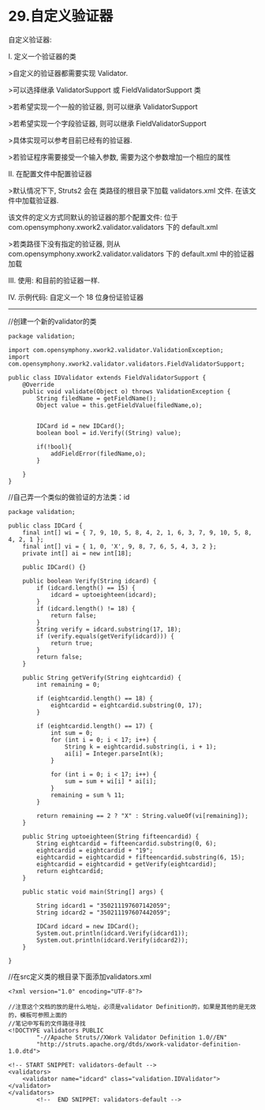 # 29.自定义验证器

自定义验证器:

I.   定义一个验证器的类

&gt;自定义的验证器都需要实现 Validator.

&gt;可以选择继承 ValidatorSupport 或 FieldValidatorSupport 类

&gt;若希望实现一个一般的验证器, 则可以继承 ValidatorSupport

&gt;若希望实现一个字段验证器, 则可以继承 FieldValidatorSupport

&gt;具体实现可以参考目前已经有的验证器.

&gt;若验证程序需要接受一个输入参数, 需要为这个参数增加一个相应的属性

II.  在配置文件中配置验证器

&gt;默认情况下下, Struts2 会在 类路径的根目录下加载 validators.xml 文件. 在该文件中加载验证器.

该文件的定义方式同默认的验证器的那个配置文件: 位于 com.opensymphony.xwork2.validator.validators 下的 default.xml

&gt;若类路径下没有指定的验证器, 则从 com.opensymphony.xwork2.validator.validators 下的 default.xml 中的验证器加载

III. 使用: 和目前的验证器一样.

IV. 示例代码: 自定义一个 18 位身份证验证器

---

//创建一个新的validator的类

```
package validation;

import com.opensymphony.xwork2.validator.ValidationException;
import com.opensymphony.xwork2.validator.validators.FieldValidatorSupport;

public class IDValidator extends FieldValidatorSupport {
    @Override
    public void validate(Object o) throws ValidationException {
        String filedName = getFieldName();
        Object value = this.getFieldValue(filedName,o);


        IDCard id = new IDCard();
        boolean bool = id.Verify((String) value);

        if(!bool){
            addFieldError(filedName,o);
        }

    }
}

```

//自己弄一个类似的做验证的方法类：id

```
package validation;

public class IDCard {
	final int[] wi = { 7, 9, 10, 5, 8, 4, 2, 1, 6, 3, 7, 9, 10, 5, 8, 4, 2, 1 };
	final int[] vi = { 1, 0, 'X', 9, 8, 7, 6, 5, 4, 3, 2 };
	private int[] ai = new int[18];

	public IDCard() {}

	public boolean Verify(String idcard) {
		if (idcard.length() == 15) {
			idcard = uptoeighteen(idcard);
		}
		if (idcard.length() != 18) {
			return false;
		}
		String verify = idcard.substring(17, 18);
		if (verify.equals(getVerify(idcard))) {
			return true;
		}
		return false;
	}

	public String getVerify(String eightcardid) {
		int remaining = 0;

		if (eightcardid.length() == 18) {
			eightcardid = eightcardid.substring(0, 17);
		}

		if (eightcardid.length() == 17) {
			int sum = 0;
			for (int i = 0; i < 17; i++) {
				String k = eightcardid.substring(i, i + 1);
				ai[i] = Integer.parseInt(k);
			}

			for (int i = 0; i < 17; i++) {
				sum = sum + wi[i] * ai[i];
			}
			remaining = sum % 11;
		}

		return remaining == 2 ? "X" : String.valueOf(vi[remaining]);
	}

	public String uptoeighteen(String fifteencardid) {
		String eightcardid = fifteencardid.substring(0, 6);
		eightcardid = eightcardid + "19";
		eightcardid = eightcardid + fifteencardid.substring(6, 15);
		eightcardid = eightcardid + getVerify(eightcardid);
		return eightcardid;
	}
	
	public static void main(String[] args) {
		
		String idcard1 = "350211197607142059"; 
		String idcard2 = "350211197607442059";
		
		IDCard idcard = new IDCard(); 
		System.out.println(idcard.Verify(idcard1)); 
		System.out.println(idcard.Verify(idcard2)); 
	}

}

```

//在src定义类的根目录下面添加validators.xml

```
<?xml version="1.0" encoding="UTF-8"?>

//注意这个文档的放的是什么地址，必须是validator Definition的，如果是其他的是无效的，模板可参照上面的
//笔记中写有的文件路径寻找
<!DOCTYPE validators PUBLIC
        "-//Apache Struts//XWork Validator Definition 1.0//EN"
        "http://struts.apache.org/dtds/xwork-validator-definition-1.0.dtd">

<!-- START SNIPPET: validators-default -->
<validators>
    <validator name="idcard" class="validation.IDValidator"></validator>
</validators>
        <!--  END SNIPPET: validators-default -->
```



